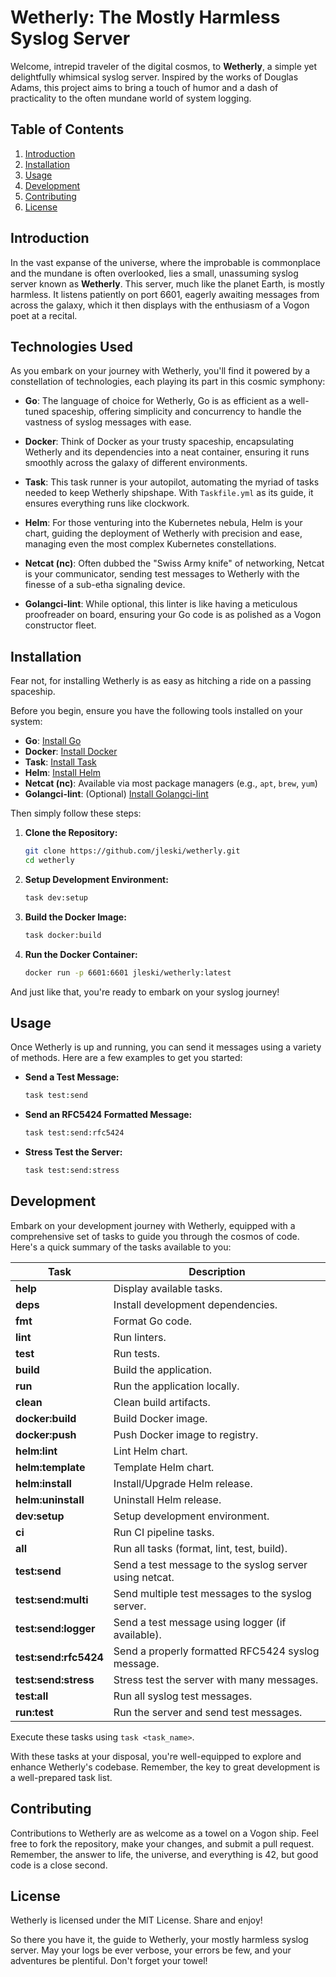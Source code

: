 # Wetherly: The Mostly Harmless Syslog Server

Welcome, intrepid traveler of the digital cosmos, to **Wetherly**, a simple yet delightfully whimsical syslog server. Inspired by the works of Douglas Adams, this project aims to bring a touch of humor and a dash of practicality to the often mundane world of system logging.

## Table of Contents

1. [Introduction](#introduction)
2. [Installation](#installation)
3. [Usage](#usage)
4. [Development](#development)
5. [Contributing](#contributing)
6. [License](#license)

## Introduction

In the vast expanse of the universe, where the improbable is commonplace and the mundane is often overlooked, lies a small, unassuming syslog server known as **Wetherly**. This server, much like the planet Earth, is mostly harmless. It listens patiently on port 6601, eagerly awaiting messages from across the galaxy, which it then displays with the enthusiasm of a Vogon poet at a recital.

## Technologies Used

As you embark on your journey with Wetherly, you'll find it powered by a constellation of technologies, each playing its part in this cosmic symphony:

- **Go**: The language of choice for Wetherly, Go is as efficient as a well-tuned spaceship, offering simplicity and concurrency to handle the vastness of syslog messages with ease.

- **Docker**: Think of Docker as your trusty spaceship, encapsulating Wetherly and its dependencies into a neat container, ensuring it runs smoothly across the galaxy of different environments.

- **Task**: This task runner is your autopilot, automating the myriad of tasks needed to keep Wetherly shipshape. With `Taskfile.yml` as its guide, it ensures everything runs like clockwork.

- **Helm**: For those venturing into the Kubernetes nebula, Helm is your chart, guiding the deployment of Wetherly with precision and ease, managing even the most complex Kubernetes constellations.

- **Netcat (nc)**: Often dubbed the "Swiss Army knife" of networking, Netcat is your communicator, sending test messages to Wetherly with the finesse of a sub-etha signaling device.

- **Golangci-lint**: While optional, this linter is like having a meticulous proofreader on board, ensuring your Go code is as polished as a Vogon constructor fleet.


## Installation

Fear not, for installing Wetherly is as easy as hitching a ride on a passing spaceship.

Before you begin, ensure you have the following tools installed on your system:

- **Go**: [Install Go](https://golang.org/doc/install)
- **Docker**: [Install Docker](https://docs.docker.com/get-docker/)
- **Task**: [Install Task](https://taskfile.dev/#/installation)
- **Helm**: [Install Helm](https://helm.sh/docs/intro/install/)
- **Netcat (nc)**: Available via most package managers (e.g., `apt`, `brew`, `yum`)
- **Golangci-lint**: (Optional) [Install Golangci-lint](https://golangci-lint.run/usage/install/)

Then simply follow these steps:

1. **Clone the Repository:**

    ```bash
    git clone https://github.com/jleski/wetherly.git
    cd wetherly
    ```

2. **Setup Development Environment:**

    ```bash
    task dev:setup
    ```

3. **Build the Docker Image:**

    ```bash
    task docker:build
    ```

4. **Run the Docker Container:**

    ```bash
    docker run -p 6601:6601 jleski/wetherly:latest
    ```

And just like that, you're ready to embark on your syslog journey!

## Usage

Once Wetherly is up and running, you can send it messages using a variety of methods. Here are a few examples to get you started:

* **Send a Test Message:**

    ```bash
    task test:send
    ```

* **Send an RFC5424 Formatted Message:**

    ```bash
    task test:send:rfc5424
    ```

* **Stress Test the Server:**

    ```bash
    task test:send:stress
    ```

## Development

Embark on your development journey with Wetherly, equipped with a comprehensive set of tasks to guide you through the cosmos of code. Here's a quick summary of the tasks available to you:

| Task                  | Description                                                   |
|-----------------------|---------------------------------------------------------------|
| **help**              | Display available tasks.                                      |
| **deps**              | Install development dependencies.                             |
| **fmt**               | Format Go code.                                               |
| **lint**              | Run linters.                                                  |
| **test**              | Run tests.                                                    |
| **build**             | Build the application.                                        |
| **run**               | Run the application locally.                                  |
| **clean**             | Clean build artifacts.                                        |
| **docker:build**      | Build Docker image.                                           |
| **docker:push**       | Push Docker image to registry.                                |
| **helm:lint**         | Lint Helm chart.                                              |
| **helm:template**     | Template Helm chart.                                          |
| **helm:install**      | Install/Upgrade Helm release.                                 |
| **helm:uninstall**    | Uninstall Helm release.                                       |
| **dev:setup**         | Setup development environment.                                |
| **ci**                | Run CI pipeline tasks.                                        |
| **all**               | Run all tasks (format, lint, test, build).                    |
| **test:send**         | Send a test message to the syslog server using netcat.        |
| **test:send:multi**   | Send multiple test messages to the syslog server.             |
| **test:send:logger**  | Send a test message using logger (if available).              |
| **test:send:rfc5424** | Send a properly formatted RFC5424 syslog message.             |
| **test:send:stress**  | Stress test the server with many messages.                    |
| **test:all**          | Run all syslog test messages.                                 |
| **run:test**          | Run the server and send test messages.                        |

Execute these tasks using `task <task_name>`.

With these tasks at your disposal, you're well-equipped to explore and enhance Wetherly's codebase. Remember, the key to great development is a well-prepared task list.

## Contributing

Contributions to Wetherly are as welcome as a towel on a Vogon ship. Feel free to fork the repository, make your changes, and submit a pull request. Remember, the answer to life, the universe, and everything is 42, but good code is a close second.

## License

Wetherly is licensed under the MIT License. Share and enjoy!

So there you have it, the guide to Wetherly, your mostly harmless syslog server. May your logs be ever verbose, your errors be few, and your adventures be plentiful. Don't forget your towel!